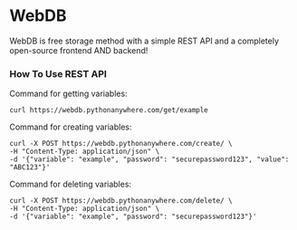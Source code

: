 # WebDB
WebDB is free storage method with a simple REST API and a completely open-source frontend AND backend!

### How To Use REST API
Command for getting variables:
```
curl https://webdb.pythonanywhere.com/get/example
```
Command for creating variables:
```
curl -X POST https://webdb.pythonanywhere.com/create/ \
-H "Content-Type: application/json" \
-d '{"variable": "example", "password": "securepassword123", "value": "ABC123"}'
```
Command for deleting variables:
```
curl -X POST https://webdb.pythonanywhere.com/delete/ \
-H "Content-Type: application/json" \
-d '{"variable": "example", "password": "securepassword123"}'
```
